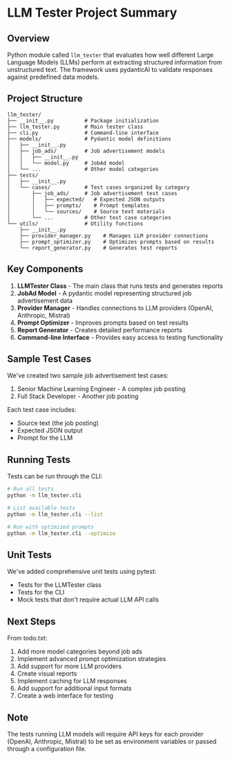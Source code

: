 # LLM Tester Project Summary

## Overview

Python module called `llm_tester` that evaluates how well different Large Language Models (LLMs) perform at extracting structured information from unstructured text. The framework uses pydanticAI to validate responses against predefined data models.

## Project Structure

```
llm_tester/
├── __init__.py          # Package initialization
├── llm_tester.py        # Main tester class
├── cli.py               # Command-line interface
├── models/              # Pydantic model definitions
│   ├── __init__.py
│   ├── job_ads/         # Job advertisement models
│   │   ├── __init__.py
│   │   └── model.py     # JobAd model
│   └── ...              # Other model categories
├── tests/
│   ├── __init__.py
│   └── cases/           # Test cases organized by category
│       ├── job_ads/     # Job advertisement test cases
│       │   ├── expected/   # Expected JSON outputs
│       │   ├── prompts/    # Prompt templates
│       │   └── sources/    # Source text materials
│       └── ...          # Other test case categories
└── utils/               # Utility functions
    ├── __init__.py
    ├── provider_manager.py    # Manages LLM provider connections
    ├── prompt_optimizer.py    # Optimizes prompts based on results
    └── report_generator.py    # Generates test reports
```

## Key Components

1. **LLMTester Class** - The main class that runs tests and generates reports
2. **JobAd Model** - A pydantic model representing structured job advertisement data
3. **Provider Manager** - Handles connections to LLM providers (OpenAI, Anthropic, Mistral)
4. **Prompt Optimizer** - Improves prompts based on test results
5. **Report Generator** - Creates detailed performance reports
6. **Command-line Interface** - Provides easy access to testing functionality

## Sample Test Cases

We've created two sample job advertisement test cases:
1. Senior Machine Learning Engineer - A complex job posting
2. Full Stack Developer - Another job posting

Each test case includes:
- Source text (the job posting)
- Expected JSON output
- Prompt for the LLM

## Running Tests

Tests can be run through the CLI:

```bash
# Run all tests
python -m llm_tester.cli

# List available tests
python -m llm_tester.cli --list

# Run with optimized prompts
python -m llm_tester.cli --optimize
```

## Unit Tests

We've added comprehensive unit tests using pytest:
- Tests for the LLMTester class
- Tests for the CLI
- Mock tests that don't require actual LLM API calls

## Next Steps

From todo.txt:
1. Add more model categories beyond job ads
2. Implement advanced prompt optimization strategies
3. Add support for more LLM providers
4. Create visual reports
5. Implement caching for LLM responses
6. Add support for additional input formats
7. Create a web interface for testing

## Note

The tests running LLM models will require API keys for each provider (OpenAI, Anthropic, Mistral) to be set as environment variables or passed through a configuration file.
